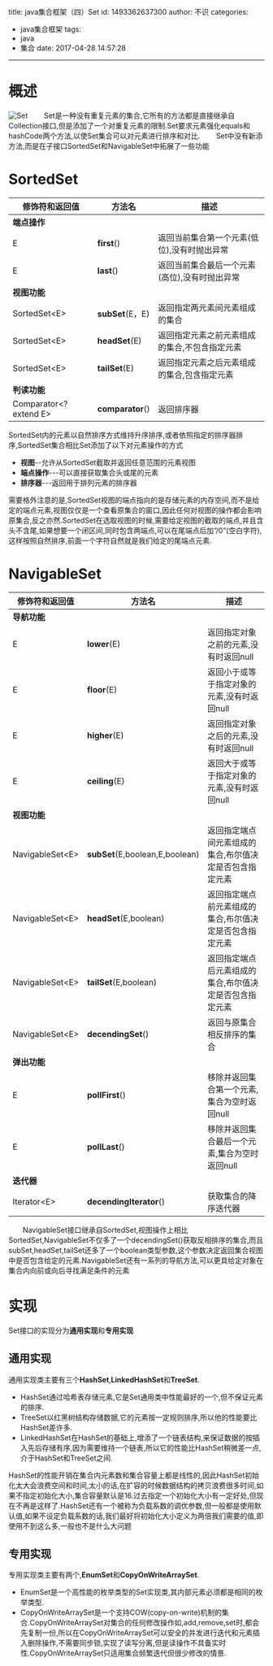 title: java集合框架（四）Set
id: 1493362637300
author: 不识
categories:
  - java集合框架
tags:
  - java
  - 集合
date: 2017-04-28 14:57:28
---
# 概述
![Set](http://www.processon.com/chart_image/58e85dc4e4b0c32f7cf0e28f.png)
　　Set是一种没有重复元素的集合,它所有的方法都是直接继承自Collection接口,但是添加了一个对重复元素的限制.Set要求元素强化equals和hashCode两个方法,以使Set集合可以对元素进行排序和对比.
　　Set中没有新添方法,而是在子接口SortedSet和NavigableSet中拓展了一些功能
<!-- more -->
# SortedSet

|修饰符和返回值|方法名|描述|
|--------------|------|----|
|**端点操作**|||
|E|**first**()|返回当前集合第一个元素(低位),没有时抛出异常|
|E|**last**()|返回当前集合最后一个元素(高位),没有时抛出异常|
|**视图功能**|||
|SortedSet&lt;E&gt;|**subSet**(E，E)|返回指定两元素间元素组成的集合|
|SortedSet&lt;E&gt;|**headSet**(E)|返回指定元素之前元素组成的集合,不包含指定元素|
|SortedSet&lt;E&gt;|**tailSet**(E)|返回指定元素之后元素组成的集合,包含指定元素|
|**判读功能**|||
|Comparator&lt;? extend E&gt;|**comparator**()|返回排序器|

SortedSet内的元素以自然排序方式维持升序排序,或者依照指定的排序器排序,SortedSet集合相比Set添加了以下对元素操作的方式

- **视图**--允许从SortedSet截取并返回任意范围的元素视图
- **端点操作**---可以直接获取集合头或尾的元素
- **排序器**---返回用于排列元素的排序器  

需要格外注意的是,SortedSet视图的端点指向的是存储元素的内存空间,而不是给定的端点元素,视图仅仅是一个查看原集合的窗口,因此任何对视图的操作都会影响原集合,反之亦然.SortedSet在选取视图的时候,需要给定视图的截取的端点,并且含头不含尾,如果想要一个闭区间,同时包含两端点,可以在尾端点后加”/0”(空白字符),这样按照自然排序,前面一个字符自然就是我们给定的尾端点元素.

# NavigableSet
|修饰符和返回值|方法名|描述|
|--------------|------|----|
|**导航功能**|||
|E|**lower**(E)|返回指定对象之前的元素,没有时返回null|
|E|**floor**(E)|返回小于或等于指定对象的元素,没有时返回null |
|E|**higher**(E)|返回指定对象之后的元素,没有时返回null|
|E|**ceiling**(E)|返回大于或等于指定对象的元素,没有时返回null|
|**视图功能**|||
|NavigableSet&lt;E&gt;|**subSet**(E,boolean,E,boolean)|返回指定端点间元素组成的集合,布尔值决定是否包含指定元素|
|NavigableSet&lt;E&gt;|**headSet**(E,boolean)|返回指定端点前元素组成的集合,布尔值决定是否包含指定元素|
|NavigableSet&lt;E&gt;|**tailSet**(E,boolean)|返回指定端点后元素组成的集合,布尔值决定是否包含指定元素|
|NavigableSet&lt;E&gt;|**decendingSet**()|返回与原集合相反排序的集合|
|**弹出功能**|||
|E|**pollFirst**()|移除并返回集合第一个元素,集合为空时返回null|
|E|**pollLast**()|移除并返回集合最后一个元素,集合为空时返回null|
|**迭代器**|||
|Iterator&lt;E&gt;|**decendingIterator**()|获取集合的降序迭代器|

　　NavigableSet接口继承自SortedSet,视图操作上相比SortedSet,NavigableSet不仅多了一个decendingSet()获取反相排序的集合,而且subSet,headSet,tailSet还多了一个boolean类型参数,这个参数决定返回集合视图中是否包含给定的元素.NavigableSet还有一系列的导航方法,可以更具给定对象在集合内向前或向后寻找满足条件的元素

# 实现
Set接口的实现分为**通用实现**和**专用实现**

## 通用实现

通用实现类主要有三个**HashSet**,**LinkedHashSet**和**TreeSet**.
- HashSet通过哈希表存储元素,它是Set通用类中性能最好的一个,但不保证元素的排序.
- TreeSet以红黑树结构存储数据,它的元素按一定规则排序,所以他的性能要比HashSet差许多.
- LinkedHashSet在HashSet的基础上,增添了一个链表结构,来保证数据的按插入先后存储有序,因为需要维持一个链表,所以它的性能比HashSet稍微差一点,介于HashSet和TreeSet之间.

HashSet的性能开销在集合内元素数和集合容量上都是线性的,因此HashSet初始化太大会浪费空间和时间,太小的话,在扩容的时候数据结构的拷贝浪费很多时间,如果不指定初始化大小,集合容量默认是16.过去指定一个初始化大小有一定好处,但现在不再是这样了.HashSet还有一个被称为负载系数的调优参数,但一般都是使用默认值,如果不设定负载系数的话,我们最好将初始化大小定义为两倍我们需要的值,即使用不到这么多,一般也不是什么大问题

## 专用实现

专用实现类主要有两个,**EnumSet**和**CopyOnWriteArraySet**.
- EnumSet是一个高性能的枚举类型的Set实现类,其内部元素必须都是相同的枚举类型.
- CopyOnWriteArraySet是一个支持COW(copy-on-write)机制的集合.CopyOnWriteArraySet对集合的任何修改操作如,add,remove,set时,都会先复制一份,所以在CopyOnWriteArraySet可以安全的并发进行迭代和元素插入删除操作,不需要同步锁,实现了读写分离,但是读操作不具备实时性.CopyOnWriteArraySet只适用集合频繁迭代但很少修改的情景.